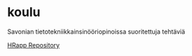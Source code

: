 # koulu
Savonian tietotekniikkainsinööriopinoissa suoritettuja tehtäviä

[HRapp Repository](https://github.com/AinoRuu/HRapp)
